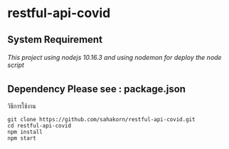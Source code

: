 # restful-api-covid
## System Requirement 
###### This project using nodejs 10.16.3 and using nodemon for deploy the node script
## Dependency Please see : package.json

วิธีการใช้งาน
```
git clone https://github.com/sahakorn/restful-api-covid.git
cd restful-api-covid
npm install 
npm start 
```
